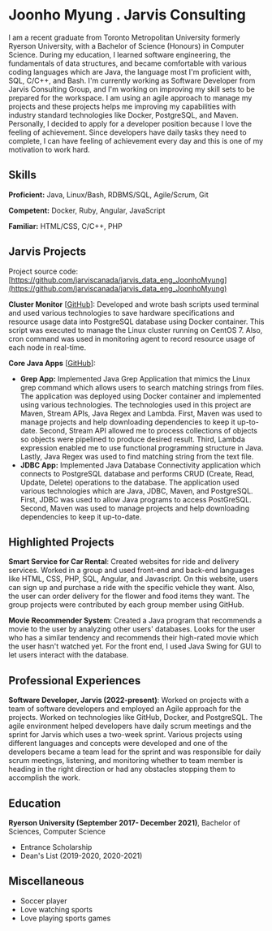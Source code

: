 # Joonho Myung . Jarvis Consulting

I am a recent graduate from Toronto Metropolitan University formerly Ryerson University, with a Bachelor of Science (Honours) in Computer Science. During my education, I learned software engineering, the fundamentals of data structures, and became comfortable with various coding languages which are Java, the language most I'm proficient with, SQL, C/C++, and Bash. I'm currently working as Software Developer from Jarvis Consulting Group, and I'm working on improving my skill sets to be prepared for the workspace. I am using an agile approach to manage my projects and these projects helps me improving my capabilities with industry standard technologies like Docker, PostgreSQL, and Maven. Personally, I decided to apply for a developer position because I love the feeling of achievement. Since developers have daily tasks they need to complete, I can have feeling of achievement every day and this is one of my motivation to work hard.

## Skills

**Proficient:** Java, Linux/Bash, RDBMS/SQL, Agile/Scrum, Git

**Competent:** Docker, Ruby, Angular, JavaScript

**Familiar:** HTML/CSS, C/C++, PHP

## Jarvis Projects

Project source code: [https://github.com/jarviscanada/jarvis_data_eng_JoonhoMyung](https://github.com/jarviscanada/jarvis_data_eng_JoonhoMyung)


**Cluster Monitor** [[GitHub](https://github.com/jarviscanada/jarvis_data_eng_JoonhoMyung/tree/master/linux_sql)]: Developed and wrote bash scripts used terminal and used various technologies to save hardware specifications and resource usage data into PostgreSQL database using Docker container. This script was executed to manage the Linux cluster running on CentOS 7. Also, cron command was used in monitoring agent to record resource usage of each node in real-time.

**Core Java Apps** [[GitHub](https://github.com/jarviscanada/jarvis_data_eng_JoonhoMyung/tree/master/core_java)]:

- **Grep App:** Implemented Java Grep Application that mimics the Linux grep command which allows users to search matching strings from files. The application was deployed using Docker container and implemented using various technologies. The technologies used in this project are Maven, Stream APIs, Java Regex and Lambda. First, Maven was used to manage projects and help downloading dependencies to keep it up-to-date. Second, Stream API allowed me to process collections of objects so objects were pipelined to produce desired result. Third, Lambda expression enabled me to use functional programming structure in Java. Lastly, Java Regex was used to find matching string from the text file.
- **JDBC App:** Implemented Java Database Connectivity application which connects to PostgreSQL database and performs CRUD (Create, Read, Update, Delete) operations to the database. The application used various technologies which are Java, JDBC, Maven, and PostgreSQL. First, JDBC was used to allow Java programs to access PostGreSQL. Second, Maven was used to manage projects and help downloading dependencies to keep it up-to-date.
<!--- Twitter App: Not started--->

<!---
**Springboot App** [[GitHub](https://github.com/jarviscanada/jarvis_data_eng_JoonhoMyung/tree/master/springboot)]: Not Started

**Python Data Analytics** [[GitHub](https://github.com/jarviscanada/jarvis_data_eng_JoonhoMyung/tree/master/python_data_anlytics)]: Not Started

**Hadoop** [[GitHub](https://github.com/jarviscanada/jarvis_data_eng_JoonhoMyung/tree/master/hadoop)]: Not Started

**Spark** [[GitHub](https://github.com/jarviscanada/jarvis_data_eng_JoonhoMyung/tree/master/spark)]: Not Started

**Cloud/DevOps** [[GitHub](https://github.com/jarviscanada/jarvis_data_eng_JoonhoMyung/tree/master/cloud_devops)]: Not Started
--->

## Highlighted Projects
**Smart Service for Car Rental**: Created websites for ride and delivery services. Worked in a group and used front-end and back-end languages like HTML, CSS, PHP, SQL, Angular, and Javascript. On this website, users can sign up and purchase a ride with the specific vehicle they want. Also, the user can order delivery for the flower and food items they want. The group projects were contributed by each group member using GitHub.

**Movie Recommender System**: Created a Java program that recommends a movie to the user by analyzing other users' databases. Looks for the user who has a similar tendency and recommends their high-rated movie which the user hasn't watched yet. For the front end, I used Java Swing for GUI to let users interact with the database.


## Professional Experiences

**Software Developer, Jarvis (2022-present)**: Worked on projects with a team of software developers and employed an Agile approach for the projects. Worked on technologies like GitHub, Docker, and PostgreSQL. The agile environment helped developers have daily scrum meetings and the sprint for Jarvis which uses a two-week sprint. Various projects using different languages and concepts were developed and one of the developers became a team lead for the sprint and was responsible for daily scrum meetings, listening, and monitoring whether to team member is heading in the right direction or had any obstacles stopping them to accomplish the work.


## Education
**Ryerson University (September 2017- December 2021)**, Bachelor of Sciences, Computer Science
- Entrance Scholarship
- Dean's List (2019-2020, 2020-2021)


## Miscellaneous
- Soccer player
- Love watching sports
- Love playing sports games